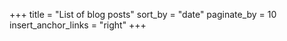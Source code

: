 +++
title = "List of blog posts"
sort_by = "date"
paginate_by = 10
insert_anchor_links = "right"
+++
